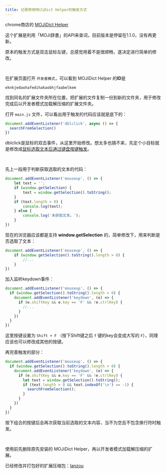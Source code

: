 ```yaml
---
title: 记录修改MOJiDict Helper的触发方式
---
```


chrome商店的 [MOJiDict Helper](https://chrome.google.com/webstore/detail/mojidict-helper/eknkjedaohafedihakaobhjfaabelkem)

这个扩展是利用「MOJi辞書」的API来查词，目前版本是停留在1.1.0，没有再更新。

原本的触发方式是双击鼠标左键，总感觉用着不是很顺畅，遂决定进行简单的修改。

​    

在扩展页面打开 `开发者模式`，可以看到 MOJiDict Helper 的**ID**是

```
eknkjedaohafedihakaobhjfaabelkem
```

找到同名的扩展文件夹所在位置，把扩展的文件复制一份到新的文件夹，用于修改完成后以开发者模式加载解压缩的扩展文件夹。

打开 `main.js` 文件，可以看出用于触发的代码应该就是底下的：

```javascript
document.addEventListener('dblclick', async () => {
  searchFromSelection()
})
```

dblclick是鼠标的双击事件，从这里开始修改。想太多也搞不来，先定个小目标就是修改成<u>鼠标选取文本后通过键盘按键触发</u>。

​    

先上一段用于判断获取选取的文本的代码：

```javascript
document.addEventListener('mouseup', () => {
    let text = '';
    if (window.getSelection) {
        text = window.getSelection().toString();
    }
    if (text.length > 0) {
        console.log(text);
    } else {
        console.log('未获取文本。');
    }
})
```

现在的浏览器应该都是支持 **window.getSelection** 的，简单修改下，用来判断是否选取了文本：

```javascript
document.addEventListener('mouseup', () => {
    if (window.getSelection().toString().length > 0) {
        //...
    }
})
```

加入监听keydown事件：

```javascript
document.addEventListener('mouseup', () => {
  if (window.getSelection().toString().length > 0) {
    document.addEventListener('keydown', (e) => {
      if (e.shiftKey && e.key == 'F' && !e.ctrlKey) {
        //...
      }
    })
  }
})
```

这里按键设置为 `Shift + F` （按下Shift键之后 `f` 键的key会变成大写的 `F`），同理应该也可以修改成其他的按键。

再完善触发的部分：

```javascript
document.addEventListener('mouseup', () => {
  if (window.getSelection().toString().length > 0) {
    document.addEventListener('keydown', (e) => {
      if (e.shiftKey && e.key == 'F' && !e.ctrlKey) {
        let text = window.getSelection().toString();
        if (text.length > 0 && text.indexOf('\n') == -1) {
          searchFromSelection();
        }
      }
    })
  }
})
```

按下组合的按键后会再次获取当前选取的文本内容，当不为空且不包含换行符时触发。

​    

使用前先删除原先安装的 MOJiDict Helper，再以开发者模式加载解压缩的扩展。

已经修改并打包好的扩展压缩包：[lanzou](https://wwvc.lanzouy.com/iYxcA0o71yhe)